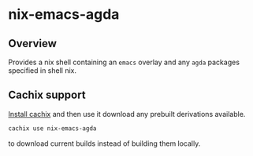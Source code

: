 # nix-emacs-agda

## Overview

Provides a nix shell containing an `emacs` overlay and any `agda` packages specified in shell nix.

## Cachix support

[Install cachix](https://app.cachix.org/cache/nix-emacs-agda#pull) and then use it download any prebuilt derivations available.

```bash
cachix use nix-emacs-agda
```
to download current builds instead of building them locally.
